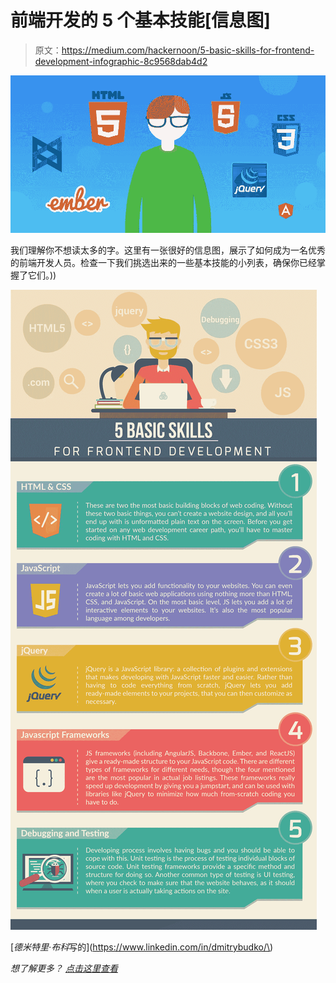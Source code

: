 # 前端开发的 5 个基本技能[信息图]

> 原文：<https://medium.com/hackernoon/5-basic-skills-for-frontend-development-infographic-8c9568dab4d2>

![](img/4875edb5a5ca063107af2b47b47de4f4.png)

我们理解你不想读太多的字。这里有一张很好的信息图，展示了如何成为一名优秀的前端开发人员。检查一下我们挑选出来的一些基本技能的小列表，确保你已经掌握了它们。))

![](img/f68e2433f014feb512ffbfe854dc6d9a.png)

[*德米特里·布科*写的](https://www.linkedin.com/in/dmitrybudko/\)

*想了解更多？* [*点击这里查看*](https://dashbouquet.com/blog)